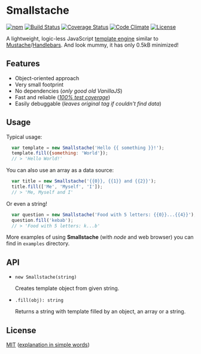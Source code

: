 # Smallstache

[![npm](https://img.shields.io/npm/v/smallstache)](https://www.npmjs.com/package/smallstache)
[![Build Status](https://dl.circleci.com/status-badge/img/gh/macie/smallstache/tree/master.svg?style=shield)](https://dl.circleci.com/status-badge/redirect/gh/macie/smallstache/tree/master)
[![Coverage Status](https://coveralls.io/repos/github/macie/smallstache/badge.svg?branch=master)](https://coveralls.io/github/macie/smallstache?branch=master)
[![Code Climate](https://codeclimate.com/github/macie/smallstache/badges/gpa.svg)](https://codeclimate.com/github/macie/smallstache)
[![License](https://img.shields.io/github/license/macie/smallstache)](https://tldrlegal.com/license/mit-license)

A lightweight, logic-less JavaScript [template engine](https://en.wikipedia.org/wiki/Web_template_system) similar to [Mustache](https://mustache.github.io/)/[Handlebars](http://handlebarsjs.com/). And look mummy, it has only 0.5kB minimized!

## Features

- Object-oriented approach
- Very small footprint
- No dependencies (*only good old VanillaJS*)
- Fast and reliable (*[100% test coverage](https://codeclimate.com/github/macie/smallstache/coverage)*)
- Easily debuggable (*leaves original tag if couldn't find data*)

## Usage

Typical usage:

```js
  var template = new Smallstache('Hello {{ something }}!');
  template.fill({something: 'World'});
  // > 'Hello World!'
```

You can also use an array as a data source:

```js
  var title = new Smallstache('{{0}}, {{1}} and {{2}}');
  title.fill(['Me', 'Myself', 'I']);
  // > 'Me, Myself and I'
```

Or even a string!

```js
  var question = new Smallstache('Food with 5 letters: {{0}}...{{4}}');
  question.fill('kebab');
  // > 'Food with 5 letters: k...b'
```

More examples of using __Smallstache__ (with _node_ and web browser) you can find in `examples` directory.

## API

- `new Smallstache(string)`

  Creates template object from given string.

- `.fill(obj): string`

  Returns a string with template filled by an object, an array or a string.

## License

[MIT](./LICENSE) ([explanation in simple words](https://tldrlegal.com/license/mit-license))
